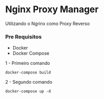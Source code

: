 # Nginx Proxy Manager

Utilizando o Ngrinx como Proxy Reverso

### Pre Requisitos

- Docker
- Docker Compose

1 - Primeiro comando

    docker-compose build

2 - Segundo comando

    docker-compose up -d
